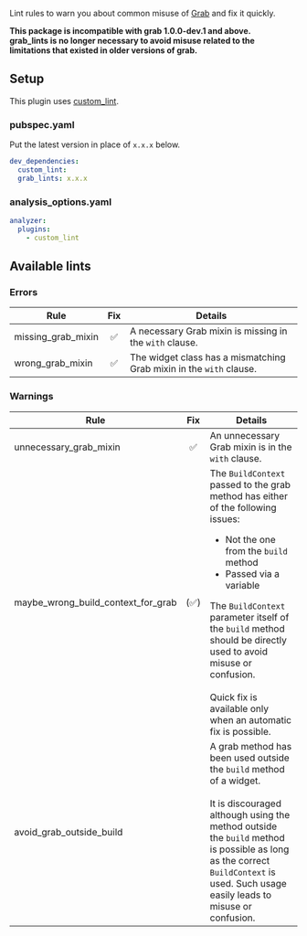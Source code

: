 Lint rules to warn you about common misuse of [Grab] and fix it quickly.

**This package is incompatible with grab 1.0.0-dev.1 and above.\
grab_lints is no longer necessary to avoid misuse related to the limitations
that existed in older versions of grab.**

## Setup

This plugin uses [custom_lint](https://pub.dev/packages/custom_lint).

### pubspec.yaml

Put the latest version in place of `x.x.x` below.

```yaml
dev_dependencies:
  custom_lint:
  grab_lints: x.x.x
```

### analysis_options.yaml

```yaml
analyzer:
  plugins:
    - custom_lint
```

## Available lints

### Errors

| Rule               | Fix | Details                                                                        |
|--------------------|:---:|--------------------------------------------------------------------------------|
| missing_grab_mixin |  ✅  | A necessary Grab mixin is missing in the <code>with</code> clause.             |
| wrong_grab_mixin   |  ✅  | The widget class has a mismatching Grab mixin in the <code>with</code> clause. |

### Warnings

| Rule                               | Fix | Details                                                                                                                                                                                                                                                                                                                                                                                              |
|------------------------------------|:---:|------------------------------------------------------------------------------------------------------------------------------------------------------------------------------------------------------------------------------------------------------------------------------------------------------------------------------------------------------------------------------------------------------|
| unnecessary_grab_mixin             |  ✅  | An unnecessary Grab mixin is in the <code>with</code> clause.                                                                                                                                                                                                                                                                                                                                        |
| maybe_wrong_build_context_for_grab | (✅) | The <code>BuildContext</code> passed to the grab method has either of the following issues:<ul><li>Not the one from the <code>build</code> method</li><li>Passed via a variable</li></ul>The <code>BuildContext</code> parameter itself of the <code>build</code> method should be directly used to avoid misuse or confusion.<br><br>Quick fix is available only when an automatic fix is possible. |
| avoid_grab_outside_build           |     | A grab method has been used outside the <code>build</code> method of a widget.<br><br>It is discouraged although using the method outside the <code>build</code> method is possible as long as the correct <code>BuildContext</code> is used. Such usage easily leads to misuse or confusion.                                                                                                        |

<!-- Links -->

[Grab]: https://pub.dev/packages/grab
